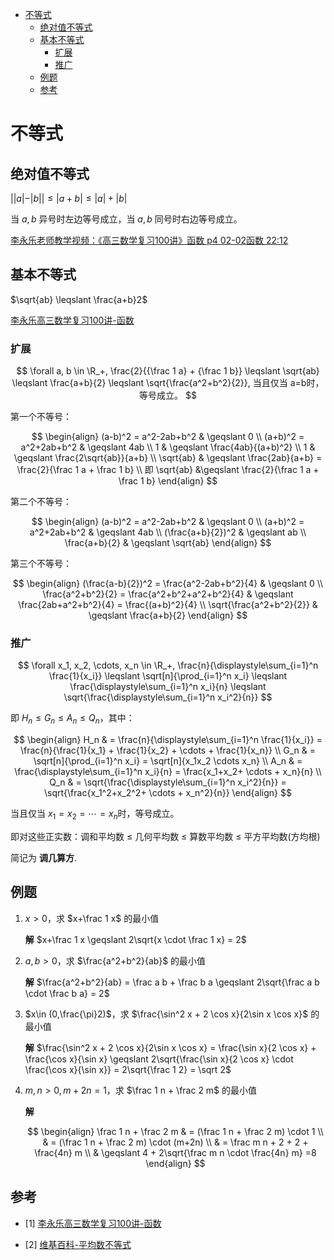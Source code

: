 - [不等式](#不等式)
  - [绝对值不等式](#绝对值不等式)
  - [基本不等式](#基本不等式)
    - [扩展](#扩展)
    - [推广](#推广)
  - [例题](#例题)
  - [参考](#参考)

# 不等式 

## 绝对值不等式

$||a| - |b|| \leqslant |a+b| \leqslant |a| + |b|$

当 $a,b$ 异号时左边等号成立，当 $a,b$ 同号时右边等号成立。

[李永乐老师教学视频：《高三数学复习100讲》函数 p4 02-02函数 22:12](https://www.bilibili.com/video/BV1z441147P4?p=4)

## 基本不等式

$\sqrt{ab} \leqslant \frac{a+b}2$

[李永乐高三数学复习100讲-函数](https://www.bilibili.com/video/BV1z441147P4?p=1)

### 扩展

$$
\forall a, b \in \R_+, \frac{2}{{\frac 1 a} + {\frac 1 b}} \leqslant \sqrt{ab} \leqslant \frac{a+b}{2} \leqslant \sqrt{\frac{a^2+b^2}{2}}, 当且仅当 a=b时，等号成立。
$$

第一个不等号：

$$
\begin{align}
(a-b)^2 = a^2-2ab+b^2 & \geqslant 0 \\
(a+b)^2 = a^2+2ab+b^2 & \geqslant 4ab \\
1 & \geqslant \frac{4ab}{(a+b)^2} \\
1 & \geqslant \frac{2\sqrt{ab}}{a+b} \\
\sqrt{ab} & \geqslant \frac{2ab}{a+b} = \frac{2}{\frac 1 a + \frac 1 b} \\
即 \sqrt{ab} &\geqslant \frac{2}{\frac 1 a + \frac 1 b}
\end{align}
$$

第二个不等号：

$$
\begin{align}
(a-b)^2 = a^2-2ab+b^2 & \geqslant 0 \\
(a+b)^2 = a^2+2ab+b^2 & \geqslant 4ab \\
(\frac{a+b}{2})^2 & \geqslant ab \\
\frac{a+b}{2} & \geqslant \sqrt{ab}
\end{align}
$$

第三个不等号：

$$
\begin{align}
(\frac{a-b}{2})^2 = \frac{a^2-2ab+b^2}{4} & \geqslant 0 \\
\frac{a^2+b^2}{2} = \frac{a^2+b^2+a^2+b^2}{4} & \geqslant \frac{2ab+a^2+b^2}{4} = \frac{(a+b)^2}{4} \\
\sqrt{\frac{a^2+b^2}{2}} & \geqslant \frac{a+b}{2}
\end{align}
$$

### 推广

$$
\forall x_1, x_2, \cdots, x_n \in \R_+, \frac{n}{\displaystyle\sum_{i=1}^n \frac{1}{x_i}} \leqslant \sqrt[n]{\prod_{i=1}^n x_i} \leqslant \frac{\displaystyle\sum_{i=1}^n x_i}{n} \leqslant \sqrt{\frac{\displaystyle\sum_{i=1}^n x_i^2}{n}}
$$

即 $H_n \leqslant G_n \leqslant A_n \leqslant Q_n$，其中：

$$
\begin{align}
H_n & = \frac{n}{\displaystyle\sum_{i=1}^n \frac{1}{x_i}} = \frac{n}{\frac{1}{x_1} + \frac{1}{x_2} + \cdots + \frac{1}{x_n}} \\
G_n & = \sqrt[n]{\prod_{i=1}^n x_i} = \sqrt[n]{x_1x_2 \cdots x_n} \\
A_n & = \frac{\displaystyle\sum_{i=1}^n x_i}{n} = \frac{x_1+x_2+ \cdots + x_n}{n} \\
Q_n & = \sqrt{\frac{\displaystyle\sum_{i=1}^n x_i^2}{n}} = \sqrt{\frac{x_1^2+x_2^2+ \cdots + x_n^2}{n}}
\end{align}
$$

当且仅当 $x_1=x_2=\cdots =x_n$时，等号成立。

即对这些正实数：调和平均数 $\leqslant$ 几何平均数 $\leqslant$ 算数平均数 $\leqslant$ 平方平均数(方均根)

简记为 **调几算方**.

## 例题

1. $x\gt 0$，求 $x+\frac 1 x$ 的最小值

    **解** $x+\frac 1 x \geqslant 2\sqrt{x \cdot \frac 1 x} = 2$

2. $a,b \gt 0$，求 $\frac{a^2+b^2}{ab}$ 的最小值

    **解** $\frac{a^2+b^2}{ab} = \frac a b + \frac b a \geqslant 2\sqrt{\frac a b \cdot \frac b a} = 2$

3. $x\in (0,\frac{\pi}2)$，求 $\frac{\sin^2 x + 2 \cos x}{2\sin x \cos x}$ 的最小值

    **解** $\frac{\sin^2 x + 2 \cos x}{2\sin x \cos x} = \frac{\sin x}{2 \cos x} + \frac{\cos x}{\sin x} \geqslant 2\sqrt{\frac{\sin x}{2 \cos x} \cdot \frac{\cos x}{\sin x}} = 2\sqrt{\frac 1 2} =  \sqrt 2$

4. $m,n \gt 0, m+2n=1$，求 $\frac 1 n + \frac 2 m$ 的最小值

    **解**  

    $$
    \begin{align}
    \frac 1 n + \frac 2 m & = (\frac 1 n + \frac 2 m) \cdot 1 \\
    & = (\frac 1 n + \frac 2 m) \cdot (m+2n) \\
    & = \frac m n + 2 + 2 + \frac{4n} m \\
    & \geqslant 4 + 2\sqrt{\frac m n \cdot \frac{4n} m} =8
    \end{align}
    $$

## 参考

- [1] [李永乐高三数学复习100讲-函数](https://www.bilibili.com/video/BV1z441147P4)

- [2] [维基百科-平均数不等式](https://zh.wikipedia.org/zh-hans/%E5%B9%B3%E5%9D%87%E6%95%B0%E4%B8%8D%E7%AD%89%E5%BC%8F)


